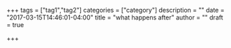 +++
tags = ["tag1","tag2"]
categories = ["category"]
description = ""
date = "2017-03-15T14:46:01-04:00"
title = "what happens after"
author = ""
draft = true

+++

